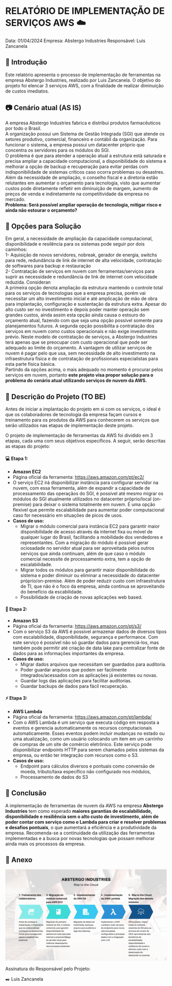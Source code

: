 # RELATÓRIO DE IMPLEMENTAÇÃO DE SERVIÇOS AWS ☁️

Data: 01/04/2024
Empresa: Abstergo Industries 
Responsável: Luis Zancanela

## 📌 Introdução
Este relatório apresenta o processo de implementação de ferramentas na empresa Abstergo Industries, realizado por Luis Zancanela. O objetivo do projeto foi elencar 3 serviços AWS, com a finalidade de realizar diminuição de custos imediatos.


## 📷 Cenário atual (AS IS)
A empresa Abstergo Industries fabrica e distribui produtos farmacêuticos por todo o Brasil.  
A organização possui um Sistema de Gestão Integrada (SGI) que atende os setores produtivo, comercial, financeiro e contábil da organização. Para funcionar o sistema, a empresa possui um datacenter próprio que concentra os servidores para os módulos do SGI.  
O problema é que para atender a operação atual a estrutura está saturada e precisa ampliar a capacidade computacional, a disponibilidade do sistema e melhorar a opção de backup e recuperação para evitar perdas com indisponibilidade de sistemas críticos caso ocorra problemas ou desastres. 
Além da necessidade de ampliação, o conselho fiscal e a diretoria estão relutantes em aumentar o orçamento para tecnologia, visto que aumentar custos pode diretamente refletir em diminuição de margem, aumento de preços de venda e indiretamente na competitividade da empresa no mercado.  
**Problema: Será possível ampliar operação de tecnologia, mitigar risco e ainda não estourar o orçamento?**


## 🔢 Opções para Solução
Em geral, a necessidade de ampliação da capacidade computacional, disponibilidade e resilência para os sistemas pode seguir por dois caminhos:  
1- Aquisição de novos servidores, nobreak, gerador de energia, switchs para rede, redundância de link de internet de alta velocidade, contratação de softwares para backup e restauração  
2- Contratação de serviços em nuvem com ferramentas/serviços para suprir as necessidade e redundância de link de internet com velocidade reduzida.
Consideran  
A primeira opção denota ampliação da estrutura mantendo o controle total para os serviços de tecnologias que a empresa precisa, porém vai necessitar um alto investimento inicial e até amplicação de mão de obra para implantação, configuração e sustentação da estrutura extra. Apesar do alto custo ser no investimento e depois poder manter operação sem grandes custos, ainda assim esta opção ainda causa o estouro do orçamento atual, fazendo com que seja uma opção possível somente para planejamentos futuros.
A segunda opção possibilita a contratação dos serviços em nuvem como custos operacionais e não exige investimento prévio. Neste modelo de contratação de serviços, a Abstergo Industries terá apenas que se preocupar com custo operacional que pode ser adequado ao limite do orçamento. A vantagem de utilizar serviços de nuvem é pagar pelo que usa, sem necessidade de alto investimento na infraestrutura física e de contratação de profissionais especialistas para esta parte física básica.  
Partindo da opções acima, o mais adequado no momento é procurar pelos serviços em nuvem, portanto **este projeto visa propor solução para o problema do cenário atual utilizando serviços de nuvem da AWS.**


## 📝 Descrição do Projeto (TO BE)

Antes de iniciar a implantação do projeto em si com os serviços, o ideal é que os colaboradores de tecnologia da empresa façam cursos e treinamento para os produtos da AWS para conhecerem os serviços que serão utilizados nas etapas de implementação deste projeto.

O projeto de implementação de ferramentas da AWS foi dividido em 3 etapas, cada uma com seus objetivos específicos. A seguir, serão descritas as etapas do projeto:

#### 💻 Etapa 1: 
- **Amazon EC2**
- Página oficial da ferramenta: https://aws.amazon.com/pt/ec2/
- O serviço EC2 irá disponibilizar instância para configurar servidor na nuvem, com essa ferramenta, além de expandir a capacidade de processamento das operaçãos do SGI, é possível até mesmo migrar os módulos do SGI atualmente utilizados no datacenter próprio/local (on-premise) para deixar o sistema totalmente em nuvem. É uma opção flexível que permite escalabilidade para aumentar poder computacional caso for necessário em situações de picos de usos. 
- **Casos de uso:**
  - Migrar o módulo comercial para instância EC2 para garantir maior disponibilidade de acesso através da internet fixa ou móvel de qualquer lugar do Brasil, facilitando a mobilidade dos vendedores e representantes. Com a migração do módulo é possível gerar ociosadade no servidor atual para ser aproveitada pelos outros serviços que ainda continuam, além de que caso o módulo comercial necessite de processamento extra, tem a opção de escalabilidade.
  - Migrar todos os módulos para garantir maior disponibilidade do sistema e poder diminuir ou eliminar a necessidade do datacenter próprio/on-premise. Além de poder reduzir custo com infraestrutura de TI, que não é o foco da empresa, ainda continua se aproveitando do benefício da escabilidade.
  - Possibilidade de criação de novas aplicações web based.

#### 💾 Etapa 2: 
- **Amazon S3**
- Página oficial da ferramenta: https://aws.amazon.com/pt/s3/
- Com o serviço S3 da AWS é possível armazenar dados de diversos tipos com escalabilidade, disponibilidade, segurança e performance. Com este serviço é possível não só guardar dados para gerenciá-los, mas também pode permitir até criação de data lake para centralizar fonte de dados para as informações importantes da empresa.
- **Casos de uso:**
  - Migrar dados arquivos que necessitam ser guardados para auditoria.
  - Poder guardar arquivos que podem ser facilmente integrados/acessados com as aplicações já existentes ou novas.
  - Guardar logs das aplicações para facilitar auditorias.
  - Guardar backups de dados para fácil recuperação.

#### ⚡ Etapa 3: 
- **AWS Lambda**
- Página oficial da ferramenta: https://aws.amazon.com/pt/lambda/
- Com o AWS Lambda é um serviço que executa código em resposta a eventos e gerencia automaticamente os recursos computacionais automaticamente. Esses eventos podem incluir mudanças no estado ou uma atualização, como um usuário colocando um item em um carrinho de compras de um site de comércio eletrônico. Este serviço pode disponibilizar endpoints HTTP para serem chamados pelos sistemas da empresa, ou então ter integração com recursos como o S3.
- **Casos de uso:**
  - Endpoint para cálculos diversos e pontuais como conversão de moeda, tributo/taxa específico não configurado nos módulos, 
  - Processamento de dados do S3


## 🎯 Conclusão
A implementação de ferramentas de nuvem da AWS na empresa **Abstergo Industries** tem como esperado **maiores garantias de escalabilidade, disponibilidade e resiliência sem o alto custo de investimento, além de poder contar com serviço como o Lambda para criar e resolver problemas e desafios pontuais**, o que aumentará a eficiência e a produtividade da empresa. Recomenda-se a continuidade da utilização das ferramentas implementadas e a busca por novas tecnologias que possam melhorar ainda mais os processos da empresa.

## 📎 Anexo

![ABSTERGO INDUSTRIES - Rise to the Cloud Steps](ABSTERGO_INDUSTRIES_-_Rise_to_the_Cloud.png "ABSTERGO INDUSTRIES - Rise to the Cloud Steps")

Assinatura do Responsável pelo Projeto:

✒️ Luis Zancanela